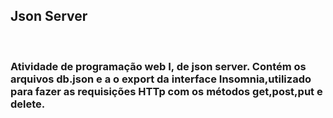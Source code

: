 <h2>Json Server</h2><br>
<h3>Atividade de programação web I, de json server. Contém os arquivos db.json e a o export da interface Insomnia,utilizado para fazer as requisições HTTp com os métodos get,post,put e delete. </h3>
